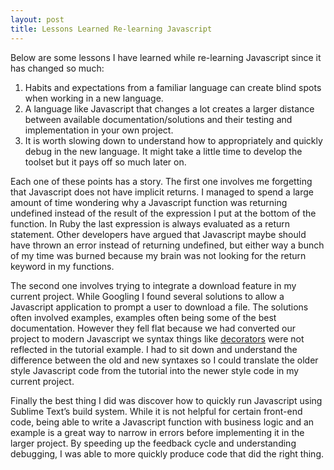 ```yaml
---
layout: post
title: Lessons Learned Re-learning Javascript
---
```

Below are some lessons I have learned while re-learning Javascript since it has changed so much:

1. Habits and expectations from a familiar language can create blind spots when working in a new language.
2. A language like Javascript that changes a lot creates a larger distance between available documentation/solutions and their testing and implementation in your own project.
3. It is worth slowing down to understand how to appropriately and quickly debug in the new language. It might take a little time to develop the toolset but it pays off so much later on.

Each one of these points has a story. The first one involves me forgetting that Javascript does not have implicit returns. I managed to spend a large amount of time wondering why a Javascript function was returning undefined instead of the result of the expression I put at the bottom of the function. In Ruby the last expression is always evaluated as a return statement. Other developers have argued that Javascript maybe should have thrown an error instead of returning undefined, but either way a bunch of my time was burned because my brain was not looking for the return keyword in my functions.

The second one involves trying to integrate a download feature in my current project. While Googling I found several solutions to allow a Javascript application to prompt a user to download a file. The solutions often involved examples, examples often being some of the best documentation. However they fell flat because we had converted our project to modern Javascript we syntax things like [decorators](https://medium.com/google-developers/exploring-es7-decorators-76ecb65fb841) were not reflected in the tutorial example. I had to sit down and understand the difference between the old and new syntaxes so I could translate the older style Javascript code from the tutorial into the newer style code in my current project.

Finally the best thing I did was discover how to quickly run Javascript using Sublime Text’s build system. While it is not helpful for certain front-end code, being able to write a Javascript function with business logic and an example is a great way to narrow in errors before implementing it in the larger project. By speeding up the feedback cycle and understanding debugging, I was able to more quickly produce code that did the right thing.
